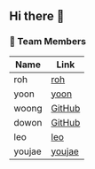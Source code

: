 ## Hi there 👋

### 👥 Team Members

| Name   | Link              |
|--------|-------------------|
| roh    | [roh](https://github.com/madison-study/roh)       |
| yoon   | [yoon](https://github.com/madison-study/mushimuro)       |
| woong  | [GitHub](#)       |
| dowon  | [GitHub](#)       |
| leo    | [leo](https://github.com/madison-study/Leo)       |
| youjae | [youjae](https://github.com/madison-study/youjae)      |
